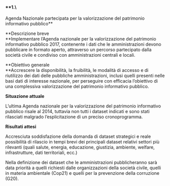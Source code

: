 #### **1.\
 Agenda Nazionale partecipata per la valorizzazione del patrimonio informativo pubblico**

**Descrizione breve\
**Implementare l’Agenda nazionale per la valorizzazione del patrimonio
informativo pubblico 2017, contenente i dati che le amministrazioni
devono pubblicare in formato aperto, attraverso un percorso partecipato
dalla società civile e condiviso con amministrazioni centrali e locali.

**Obiettivo generale\
**Accrescere la disponibilità, la fruibilità, le modalità di accesso e
di riutilizzo dei dati delle pubbliche amministrazioni, inclusi quelli
presenti nelle basi dati di interesse nazionale, per perseguire con
efficacia l’obiettivo di una complessiva valorizzazione del patrimonio
informativo pubblico.

**Situazione attuale**

L’ultima Agenda nazionale per la valorizzazione del patrimonio
informativo pubblico risale al 2014, tuttavia non tutti i dataset
indicati e sono stati rilasciati malgrado l’esplicitazione di un preciso
cronoprogramma.

**Risultati attesi**

Accresciuta soddisfazione della domanda di dataset strategici e reale
possibilità di rilascio in tempi brevi dei principali dataset relativi
settori più rilevanti (quali salute, energia, educazione, giustizia,
ambiente, welfare, infrastrutture, dati territoriali, ecc.)

Nella definizione dei dataset che le amministrazioni pubblicheranno sarà
data priorità a quelli richiesti dalle organizzazioni della società
civile, quelli in materia ambientale (Cop21) e quelli per la prevenzione
della corruzione (G20).


